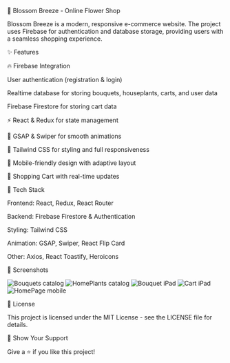 🌸 Blossom Breeze - Online Flower Shop


Blossom Breeze is a modern, responsive e-commerce website. The project uses Firebase for authentication and database storage, providing users with a seamless shopping experience.

✨ Features

🔥 Firebase Integration

User authentication (registration & login)

Realtime database for storing bouquets, houseplants, carts, and user data

Firebase Firestore for storing cart data

⚡ React & Redux for state management

💨 GSAP & Swiper for smooth animations

🎨 Tailwind CSS for styling and full responsiveness

📱 Mobile-friendly design with adaptive layout

🛒 Shopping Cart with real-time updates

🚀 Tech Stack

Frontend: React, Redux, React Router

Backend: Firebase Firestore & Authentication

Styling: Tailwind CSS

Animation: GSAP, Swiper, React Flip Card

Other: Axios, React Toastify, Heroicons

📸 Screenshots

![Bouquets catalog](https://i.postimg.cc/fRfNjjMK/Bouquets-lap-Top.jpg)
![HomePlants catalog](https://i.postimg.cc/qvTr3ZHq/Plants-lap-Top.jpg)
![Bouquet iPad](https://i.postimg.cc/BbrhRyBK/Bouquet-i-Pad.jpg)
![Cart iPad](https://i.postimg.cc/Hs5Hj1KF/Cart-i-Pad.jpg)
![HomePage mobile](https://i.postimg.cc/kMLqngjx/Home-Page-mobile.jpg)

📜 License

This project is licensed under the MIT License - see the LICENSE file for details.

🌟 Show Your Support

Give a ⭐️ if you like this project!
